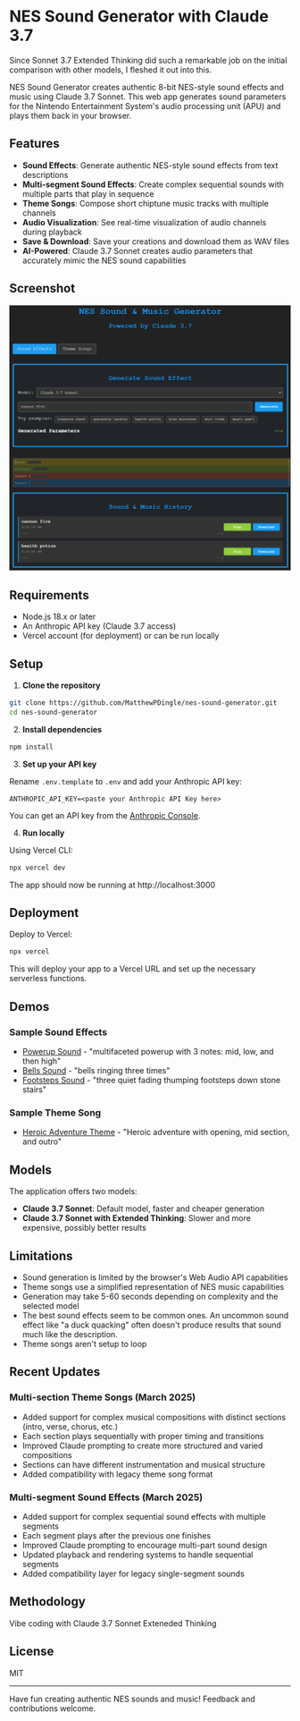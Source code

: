 # NES Sound Generator with Claude 3.7

Since Sonnet 3.7 Extended Thinking did such a remarkable job on the initial comparison with other models, I fleshed it out into this. 

NES Sound Generator creates authentic 8-bit NES-style sound effects and music using Claude 3.7 Sonnet. This web app generates sound parameters for the Nintendo Entertainment System's audio processing unit (APU) and plays them back in your browser.

## Features

- **Sound Effects**: Generate authentic NES-style sound effects from text descriptions
- **Multi-segment Sound Effects**: Create complex sequential sounds with multiple parts that play in sequence
- **Theme Songs**: Compose short chiptune music tracks with multiple channels
- **Audio Visualization**: See real-time visualization of audio channels during playback
- **Save & Download**: Save your creations and download them as WAV files
- **AI-Powered**: Claude 3.7 Sonnet creates audio parameters that accurately mimic the NES sound capabilities

## Screenshot
![screenshot.png](screenshot.png)

## Requirements

- Node.js 18.x or later
- An Anthropic API key (Claude 3.7 access)
- Vercel account (for deployment) or can be run locally

## Setup

1. **Clone the repository**

```bash
git clone https://github.com/MatthewPDingle/nes-sound-generator.git
cd nes-sound-generator
```

2. **Install dependencies**

```bash
npm install
```

3. **Set up your API key**

Rename `.env.template` to `.env` and add your Anthropic API key:

```
ANTHROPIC_API_KEY=<paste your Anthropic API Key here>
```

You can get an API key from the [Anthropic Console](https://console.anthropic.com/).

4. **Run locally**

Using Vercel CLI:
```bash
npx vercel dev
```

The app should now be running at http://localhost:3000

## Deployment

Deploy to Vercel:

```bash
npx vercel
```

This will deploy your app to a Vercel URL and set up the necessary serverless functions.

## Demos

### Sample Sound Effects

- [Powerup Sound](https://raw.githubusercontent.com/MatthewPDingle/nes-sound-generator/main/demos/powerup.wav) - "multifaceted powerup with 3 notes: mid, low, and then high"
- [Bells Sound](https://raw.githubusercontent.com/MatthewPDingle/nes-sound-generator/main/demos/bells.wav) - "bells ringing three times"
- [Footsteps Sound](https://raw.githubusercontent.com/MatthewPDingle/nes-sound-generator/main/demos/footsteps.wav) - "three quiet fading thumping footsteps down stone stairs"

### Sample Theme Song

- [Heroic Adventure Theme](https://raw.githubusercontent.com/MatthewPDingle/nes-sound-generator/main/demos/Heroic%20adventure%20with%20opening,%20mid%20section,%20and%20outro.mp3) - "Heroic adventure with opening, mid section, and outro"


## Models

The application offers two models:
- **Claude 3.7 Sonnet**: Default model, faster and cheaper generation
- **Claude 3.7 Sonnet with Extended Thinking**: Slower and more expensive, possibly better results

## Limitations

- Sound generation is limited by the browser's Web Audio API capabilities
- Theme songs use a simplified representation of NES music capabilities
- Generation may take 5-60 seconds depending on complexity and the selected model
- The best sound effects seem to be common ones. An uncommon sound effect like "a duck quacking" often doesn't produce results that sound much like the description.
- Theme songs aren't setup to loop

## Recent Updates

### Multi-section Theme Songs (March 2025)
- Added support for complex musical compositions with distinct sections (intro, verse, chorus, etc.)
- Each section plays sequentially with proper timing and transitions
- Improved Claude prompting to create more structured and varied compositions
- Sections can have different instrumentation and musical structure
- Added compatibility with legacy theme song format

### Multi-segment Sound Effects (March 2025)
- Added support for complex sequential sound effects with multiple segments
- Each segment plays after the previous one finishes
- Improved Claude prompting to encourage multi-part sound design
- Updated playback and rendering systems to handle sequential segments
- Added compatibility layer for legacy single-segment sounds

## Methodology

Vibe coding with Claude 3.7 Sonnet Exteneded Thinking

## License

MIT

---

Have fun creating authentic NES sounds and music! Feedback and contributions welcome.